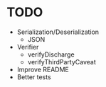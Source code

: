 # TODO

- Serialization/Deserialization
  - JSON
- Verifier
  - verifyDischarge
  - verifyThirdPartyCaveat
- Improve README
- Better tests
